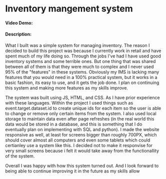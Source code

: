 # Inventory mangement system
#### Video Demo:  <URL HERE>
#### Description:
What I built was a simple system for managing inventory. The reason I decided to build this project was because I currently work in retail
and have spent much of my life doing so. Through the jobs I've had I have used good inventory systems and some terrible ones. But one thing that was shared between all of them is that they were much to complex and I never used 95% of the "features" in these systems. Obviously my IMS is lacking many features that you would need in a 100% practical system, but it works in a basic fashion, its easy to use, and it gets the job done. I plan on continuing this system and making more features as my skills improve.

The system was built using JS, HTML, and CSS. As I have prior experience with these languages. Within the project I used things such as event.target.dataset.id to create unique ids for each item so the user is able to change or remove only certain items from the system. I also used local storage to maintain data even after page refreshes (in the real world this data would be stored in a database, and this is something that I do eventually plan on implementing with SQL and python). I made the website responsive as well, at least for screens bigger than roughly 700PX, which should cover almost all computers and even some tablets which could certianley use a system like this. I decided not to make it responvise for very small screens because i felt it would take away from the functionallity of the system. 

Overall I was happy with how this system turned out. And I look forward to being able to continue improving it in the future as my skills allow